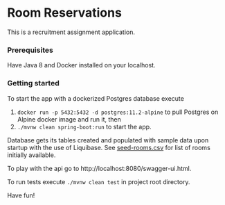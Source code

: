 # Room Reservations

This is a recruitment assignment application.


### Prerequisites
Have Java 8 and Docker installed on your localhost.

### Getting started
To start the app with a dockerized Postgres database execute

1. `docker run -p 5432:5432 -d postgres:11.2-alpine` to pull Postgres on Alpine docker image and run it, then
2. `./mvnw clean spring-boot:run` to start the app.

Database gets its tables created and populated with sample data upon startup with the use of Liquibase. See [seed-rooms.csv](src/main/resources/db/changelog/seed-rooms.csv) for list of rooms initially available. 

To play with the api go to http://localhost:8080/swagger-ui.html.

To run tests execute `./mvnw clean test` in project root directory.

Have fun!
